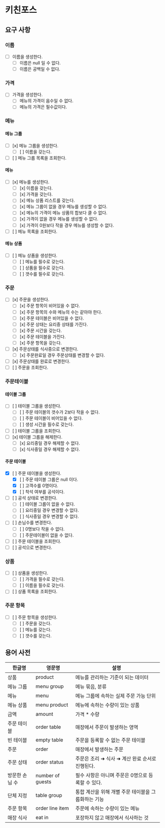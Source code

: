 # 키친포스

## 요구 사항

### 이름

- [ ] 이름을 생성한다.
    - [ ] 이름은 null 일 수 없다.
    - [ ] 이름은 공백일 수 없다.

### 가격

- [ ] 가격을 생성한다.
    - [ ] 메뉴의 가격이 음수일 수 없다.
    - [ ] 메뉴의 가격은 필수값이다.

### 메뉴

#### 메뉴 그룹

- [ ] [x] 메뉴 그룹을 생성한다.
    - [ ] [ ] 이름을 갖는다.
- [ ] [ ] 메뉴 그룹 목록을 조회한다.

#### 메뉴

- [ ] [x] 메뉴를 생성한다.
    - [ ] [x] 이름을 갖는다.
    - [ ] [x] 가격을 갖는다.
    - [ ] [x] 메뉴 상품 리스트를 갖는다.
    - [ ] [x] 메뉴 그룹이 없을 경우 메뉴를 생성할 수 없다.
    - [ ] [x] 메뉴의 가격이 메뉴 상품의 합보다 클 수 없다.
    - [ ] [x] 가격이 없을 경우 메뉴를 생성할 수 없다.
    - [ ] [x] 가격이 0원보다 작을 경우 메뉴를 생성할 수 없다.
- [ ] [ ] 메뉴 목록을 조회한다.

#### 메뉴 상품

- [ ] [ ] 메뉴 상품을 생성한다.
    - [ ] [ ] 메뉴를 필수로 갖는다.
    - [ ] [ ] 상품을 필수로 갖는다.
    - [ ] [ ] 갯수를 필수로 갖는다.

### 주문

- [ ] [x] 주문을 생성한다.
  - [ ] [x] 주문 항목이 비어있을 수 없다.
  - [ ] [x] 주문 항목의 수와 메뉴의 수는 같아야 한다.
  - [ ] [x] 주문 테이블은 비어있을 수 없다.
  - [ ] [x] 주문 상태는 요리중 상태를 가진다.
  - [ ] [x] 주문 시간을 갖는다.
  - [ ] [x] 주문 테이블을 가진다.
  - [ ] [x] 주문 항목을 갖는다.
- [ ] [x] 주문상태를 식사중으로 변경한다.
  - [ ] [x] 주문완료일 경우 주문상태를 변경할 수 없다.
- [ ] [x] 주문상태를 완료로 변경한다.
- [ ] [ ] 주문을 조회한다.

### 주문테이블

#### 테이블 그룹

- [ ] [ ] 테이블 그룹을 생성한다.
    - [ ] [ ] 주문 테이블의 갯수가 2보다 작을 수 없다.
    - [ ] [ ] 주문 테이블이 비어있을 수 없다.
    - [ ] [ ] 생성 시간을 필수로 갖는다.
- [ ] [ ] 테이블 그룹을 조회한다.
- [ ] [x] 테이블 그룹을 해제한다.
    - [ ] [x] 요리중일 경우 해제할 수 없다.
    - [ ] [x] 식사중일 경우 해제할 수 없다.

#### 주문 테이블

- [x] [ ] 주문 테이블을 생성한다.
    - [x] [ ] 주문 테이블 그룹은 null 이다.
    - [x] [ ] 고객수를 0명이다.
    - [x] [ ] 착석 여부를 공석이다.
- [ ] [ ] 공석 상태로 변경한다.
    - [ ] [ ] 테이블 그룹이 없을 수 없다.
    - [ ] [ ] 요리중일 경우 변경할 수 없다.
    - [ ] [ ] 식사중일 경우 변경할 수 없다.
- [ ] [ ] 손님수를 변경한다.
    - [ ] [ ] 0명보다 작을 수 없다.
    - [ ] [ ] 주문테이블이 없을 수 없다.
- [ ] [ ] 주문 테이블을 조회한다.
- [ ] [ ] 공석으로 변경한다.

### 상품

- [ ] [ ] 상품을 생성한다.
    - [ ] [ ] 가격을 필수로 갖는다.
    - [ ] [ ] 이름을 필수로 갖는다.
- [ ] [ ] 상품 목록을 조회한다.

### 주문 항목

- [ ] [ ] 주문 항목을 생성한다.
    - [ ] [ ] 주문을 갖는다.
    - [ ] [ ] 메뉴를 갖는다.
    - [ ] [ ] 갯수를 갖는다.

## 용어 사전

| 한글명 | 영문명 | 설명 |
| --- | --- | --- |
| 상품 | product | 메뉴를 관리하는 기준이 되는 데이터 |
| 메뉴 그룹 | menu group | 메뉴 묶음, 분류 |
| 메뉴 | menu | 메뉴 그룹에 속하는 실제 주문 가능 단위 |
| 메뉴 상품 | menu product | 메뉴에 속하는 수량이 있는 상품 |
| 금액 | amount | 가격 * 수량 |
| 주문 테이블 | order table | 매장에서 주문이 발생하는 영역 |
| 빈 테이블 | empty table | 주문을 등록할 수 없는 주문 테이블 |
| 주문 | order | 매장에서 발생하는 주문 |
| 주문 상태 | order status | 주문은 조리 ➜ 식사 ➜ 계산 완료 순서로 진행된다. |
| 방문한 손님 수 | number of guests | 필수 사항은 아니며 주문은 0명으로 등록할 수 있다. |
| 단체 지정 | table group | 통합 계산을 위해 개별 주문 테이블을 그룹화하는 기능 |
| 주문 항목 | order line item | 주문에 속하는 수량이 있는 메뉴 |
| 매장 식사 | eat in | 포장하지 않고 매장에서 식사하는 것 |
